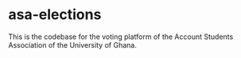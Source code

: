 # asa-elections
This is the codebase for the voting platform of the Account Students Association of the University of Ghana. 

